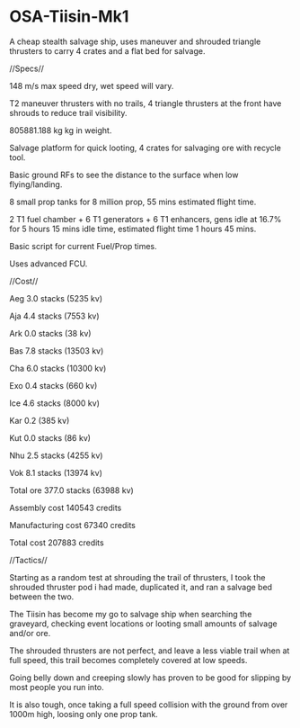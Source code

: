 # OSA-Tiisin-Mk1
A cheap stealth salvage ship, uses maneuver and shrouded triangle thrusters to carry 4 crates and a flat bed for salvage.

//Specs//


148 m/s max speed dry, wet speed will vary.

T2 maneuver thrusters with no trails, 4 triangle thrusters at the front have shrouds to reduce trail visibility.

805881.188 kg kg in weight.

Salvage platform for quick looting, 4 crates for salvaging ore with recycle tool.

Basic ground RFs to see the distance to the surface when low flying/landing.

8 small prop tanks for 8 million prop, 55 mins estimated flight time.

2 T1 fuel chamber + 6 T1 generators + 6 T1 enhancers, gens idle at 16.7% for 5 hours 15 mins idle time, estimated flight time 1 hours 45 mins.

Basic script for current Fuel/Prop times.

Uses advanced FCU.

//Cost//


Aeg 3.0 stacks (5235 kv)

Aja 4.4 stacks (7553 kv)

Ark 0.0 stacks (38 kv)

Bas 7.8 stacks (13503 kv)

Cha 6.0 stacks (10300 kv)

Exo 0.4 stacks (660 kv)

Ice 4.6 stacks (8000 kv)

Kar 0.2 (385 kv)

Kut 0.0 stacks (86 kv)

Nhu 2.5 stacks (4255 kv)

Vok 8.1 stacks (13974 kv)

Total ore 377.0 stacks (63988 kv)

Assembly cost 140543 credits

Manufacturing cost 67340 credits

Total cost 207883 credits

//Tactics//


Starting as a random test at shrouding the trail of thrusters, I took the shrouded thruster pod i had made, duplicated it, and ran a salvage bed between the two.

The Tiisin has become my go to salvage ship when searching the graveyard, checking event locations or looting small amounts of salvage and/or ore.

The shrouded thrusters are not perfect, and leave a less viable trail when at full speed, this trail becomes completely covered at low speeds.

Going belly down and creeping slowly has proven to be good for slipping by most people you run into.

It is also tough, once taking a full speed collision with the ground from over 1000m high, loosing only one prop tank.

